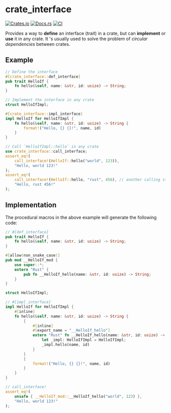 # crate_interface

[![Crates.io](https://img.shields.io/crates/v/crate_interface)](https://crates.io/crates/crate_interface)
[![Docs.rs](https://docs.rs/crate_interface/badge.svg)](https://docs.rs/crate_interface)
[![CI](https://github.com/arceos-org/crate_interface/actions/workflows/ci.yml/badge.svg?branch=main)](https://github.com/arceos-org/crate_interface/actions/workflows/ci.yml)

Provides a way to **define** an interface (trait) in a crate, but can
**implement** or **use** it in any crate. It 's usually used to solve
the problem of *circular dependencies* between crates.

## Example

```rust
// Define the interface
#[crate_interface::def_interface]
pub trait HelloIf {
    fn hello(&self, name: &str, id: usize) -> String;
}

// Implement the interface in any crate
struct HelloIfImpl;

#[crate_interface::impl_interface]
impl HelloIf for HelloIfImpl {
    fn hello(&self, name: &str, id: usize) -> String {
        format!("Hello, {} {}!", name, id)
    }
}

// Call `HelloIfImpl::hello` in any crate
use crate_interface::call_interface;
assert_eq!(
    call_interface!(HelloIf::hello("world", 123)),
    "Hello, world 123!"
);
assert_eq!(
    call_interface!(HelloIf::hello, "rust", 456), // another calling style
    "Hello, rust 456!"
);
```

## Implementation

The procedural macros in the above example will generate the following code:

```rust
// #[def_interface]
pub trait HelloIf {
    fn hello(&self, name: &str, id: usize) -> String;
}

#[allow(non_snake_case)]
pub mod __HelloIf_mod {
    use super::*;
    extern "Rust" {
        pub fn __HelloIf_hello(name: &str, id: usize) -> String;
    }
}

struct HelloIfImpl;

// #[impl_interface]
impl HelloIf for HelloIfImpl {
    #[inline]
    fn hello(&self, name: &str, id: usize) -> String {
        {
            #[inline]
            #[export_name = "__HelloIf_hello"]
            extern "Rust" fn __HelloIf_hello(name: &str, id: usize) -> String {
                let _impl: HelloIfImpl = HelloIfImpl;
                _impl.hello(name, id)
            }
        }
        {
            format!("Hello, {} {}!", name, id)
        }
    }
}

// call_interface!
assert_eq!(
    unsafe { __HelloIf_mod::__HelloIf_hello("world", 123) },
    "Hello, world 123!"
);
```
